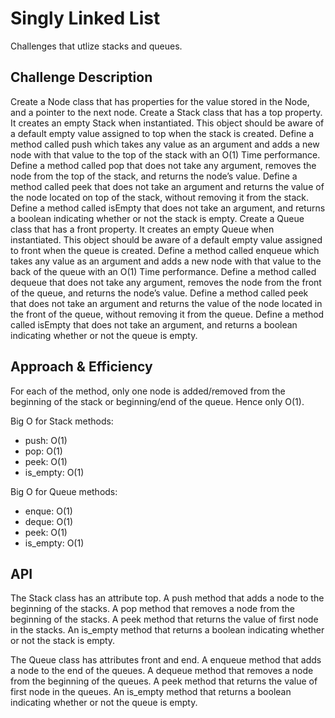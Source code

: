 # Singly Linked List
Challenges that utlize stacks and queues.

## Challenge Description
Create a Node class that has properties for the value stored in the Node, and a pointer to the next node.
Create a Stack class that has a top property. It creates an empty Stack when instantiated.
This object should be aware of a default empty value assigned to top when the stack is created.
Define a method called push which takes any value as an argument and adds a new node with that value to the top of the stack with an O(1) Time performance.
Define a method called pop that does not take any argument, removes the node from the top of the stack, and returns the node’s value.
Define a method called peek that does not take an argument and returns the value of the node located on top of the stack, without removing it from the stack.
Define a method called isEmpty that does not take an argument, and returns a boolean indicating whether or not the stack is empty.
Create a Queue class that has a front property. It creates an empty Queue when instantiated.
This object should be aware of a default empty value assigned to front when the queue is created.
Define a method called enqueue which takes any value as an argument and adds a new node with that value to the back of the queue with an O(1) Time performance.
Define a method called dequeue that does not take any argument, removes the node from the front of the queue, and returns the node’s value.
Define a method called peek that does not take an argument and returns the value of the node located in the front of the queue, without removing it from the queue.
Define a method called isEmpty that does not take an argument, and returns a boolean indicating whether or not the queue is empty.

## Approach & Efficiency
For each of the method, only one node is added/removed from the beginning of the stack or beginning/end of the queue. Hence only O(1).

Big O for Stack methods:
* push: O(1)
* pop: O(1)
* peek: O(1)
* is_empty: O(1)

Big O for Queue methods:
* enque: O(1)
* deque: O(1)
* peek: O(1)
* is_empty: O(1)


## API
The Stack class has an attribute top. A push method that adds a node to the beginning of the stacks. A pop method that removes a node from the beginning of the stacks. A peek method that returns the value of first node in the stacks. An is_empty method that returns a boolean indicating whether or not the stack is empty.

The Queue class has attributes front and end. A enqueue method that adds a node to the end of the queues. A dequeue method that removes a node from the beginning of the queues. A peek method that returns the value of first node in the queues. An is_empty method that returns a boolean indicating whether or not the queue is empty.

